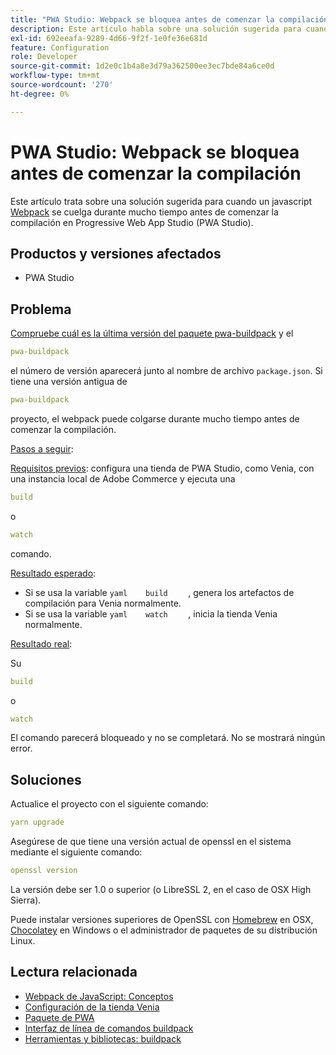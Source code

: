 ```yaml
---
title: "PWA Studio: Webpack se bloquea antes de comenzar la compilación"
description: Este artículo habla sobre una solución sugerida para cuando un javascript [Webpack](https://magento.github.io/pwa-studio/technologies/tools-libraries/#webpack) se cuelga durante mucho tiempo antes de comenzar la compilación en Progressive Web App Studio (PWA Studio).
exl-id: 692eeafa-9289-4d66-9f2f-1e0fe36e681d
feature: Configuration
role: Developer
source-git-commit: 1d2e0c1b4a8e3d79a362500ee3ec7bde84a6ce0d
workflow-type: tm+mt
source-wordcount: '270'
ht-degree: 0%

---
```


# PWA Studio: Webpack se bloquea antes de comenzar la compilación

Este artículo trata sobre una solución sugerida para cuando un javascript [Webpack](https://magento.github.io/pwa-studio/technologies/tools-libraries/#webpack) se cuelga durante mucho tiempo antes de comenzar la compilación en Progressive Web App Studio (PWA Studio).

## Productos y versiones afectados

* PWA Studio

## Problema

[Compruebe cuál es la última versión del paquete pwa-buildpack](https://github.com/magento/pwa-studio/tree/master/packages/pwa-buildpack) y el

```yaml
pwa-buildpack
```

el número de versión aparecerá junto al nombre de archivo `package.json`. Si tiene una versión antigua de

```yaml
pwa-buildpack
```

proyecto, el webpack puede colgarse durante mucho tiempo antes de comenzar la compilación.

<u>Pasos a seguir</u>:

<u>Requisitos previos</u>: configura una tienda de PWA Studio, como Venia, con una instancia local de Adobe Commerce y ejecuta una

```yaml
build
```

o

```yaml
watch
```

comando.

<u>Resultado esperado</u>:

* Si se usa la variable    ```yaml    build    ```    , genera los artefactos de compilación para Venia normalmente.
* Si se usa la variable    ```yaml    watch    ```    , inicia la tienda Venia normalmente.

<u>Resultado real</u>:

Su

```yaml
build
```

o

```yaml
watch
```

El comando parecerá bloqueado y no se completará. No se mostrará ningún error.

## Soluciones

Actualice el proyecto con el siguiente comando:

```yaml
yarn upgrade
```

Asegúrese de que tiene una versión actual de openssl en el sistema mediante el siguiente comando:

```yaml
openssl version
```

La versión debe ser 1.0 o superior (o LibreSSL 2, en el caso de OSX High Sierra).

Puede instalar versiones superiores de OpenSSL con [Homebrew](https://brew.sh/) en OSX, [Chocolatey](https://chocolatey.org/) en Windows o el administrador de paquetes de su distribución Linux.

## Lectura relacionada

* [Webpack de JavaScript: Conceptos](https://webpack.js.org/concepts/)
* [Configuración de la tienda Venia](https://magento.github.io/pwa-studio/venia-pwa-concept/setup/)
* [Paquete de PWA](https://magento.github.io/pwa-studio/pwa-buildpack/)
* [Interfaz de línea de comandos buildpack](https://magento.github.io/pwa-studio/pwa-buildpack/reference/buildpack-cli/)
* [Herramientas y bibliotecas: buildpack](https://magento.github.io/pwa-studio/technologies/tools-libraries/#webpack)
